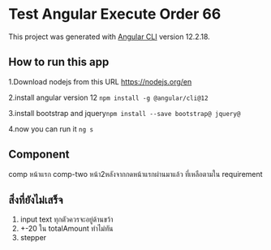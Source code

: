 # Test Angular Execute Order 66

This project was generated with [Angular CLI](https://github.com/angular/angular-cli) version 12.2.18.

## How to run this app

  1.Download nodejs from this URL https://nodejs.org/en
  
  2.install angular version 12 ``npm install -g @angular/cli@12``
  
  3.install bootstrap and  jquery``npm install --save bootstrap@ jquery@``
  
  4.now you can run it ``ng s``

## Component 
  comp หน้าแรก
  comp-two หน้า2หลังจากกดหน้าแรกผ่านมาแล้ว
  ที่เหลือตามใน requirement

## สิ่งที่ยังไม่เสร็จ
  1. input text ทุกตัวควรจะอยู่ด้านขว้า
  2. +-20 ใน totalAmount ทำไม่ทัน
  3. stepper

